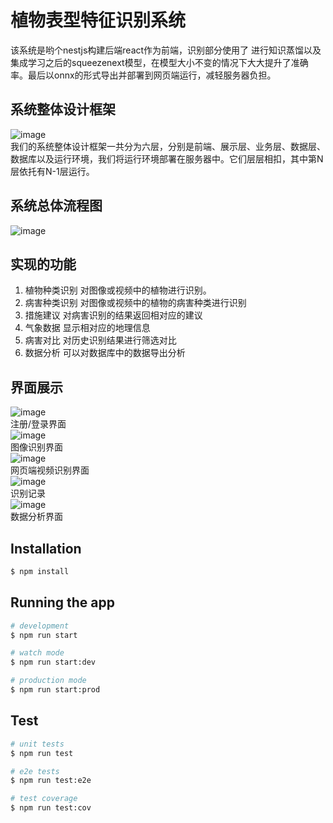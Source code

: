 # 植物表型特征识别系统
该系统是哟个nestjs构建后端react作为前端，识别部分使用了 进行知识蒸馏以及集成学习之后的squeezenext模型，在模型大小不变的情况下大大提升了准确率。最后以onnx的形式导出并部署到网页端运行，减轻服务器负担。
## 系统整体设计框架
![image](https://github.com/showarp/Plantldentification-server/assets/59379571/bac34e80-e20e-4e40-adac-a34d2eaf7044)  
我们的系统整体设计框架一共分为六层，分别是前端、展示层、业务层、数据层、数据库以及运行环境，我们将运行环境部署在服务器中。它们层层相扣，其中第N层依托有N-1层运行。

## 系统总体流程图
![image](https://github.com/showarp/Plantldentification-server/assets/59379571/e09f7413-91cc-479e-befc-fd801658a80e)  
## 实现的功能
1. 植物种类识别	对图像或视频中的植物进行识别。
2. 病害种类识别	对图像或视频中的植物的病害种类进行识别
3. 措施建议	对病害识别的结果返回相对应的建议
4. 气象数据	显示相对应的地理信息
5. 病害对比	对历史识别结果进行筛选对比
6. 数据分析	可以对数据库中的数据导出分析
## 界面展示
![image](https://github.com/showarp/Plantldentification-server/assets/59379571/6ca1a750-729e-47e6-a3b0-85a880ff685f)  
注册/登录界面  
![image](https://github.com/showarp/Plantldentification-server/assets/59379571/7684edac-3cad-412b-988d-2bb4f7856085)  
图像识别界面  
![image](https://github.com/showarp/Plantldentification-server/assets/59379571/e4ea58dd-6bde-4975-a1bf-41fa8423bb5c)  
网页端视频识别界面  
![image](https://github.com/showarp/Plantldentification-server/assets/59379571/a8617721-f70f-4c44-9d17-1cab221190a1)  
识别记录  
![image](https://github.com/showarp/Plantldentification-server/assets/59379571/d49e5455-da65-49ca-8c9b-07f069a410c9)  
数据分析界面  



## Installation

```bash
$ npm install
```

## Running the app

```bash
# development
$ npm run start

# watch mode
$ npm run start:dev

# production mode
$ npm run start:prod
```

## Test

```bash
# unit tests
$ npm run test

# e2e tests
$ npm run test:e2e

# test coverage
$ npm run test:cov
```

